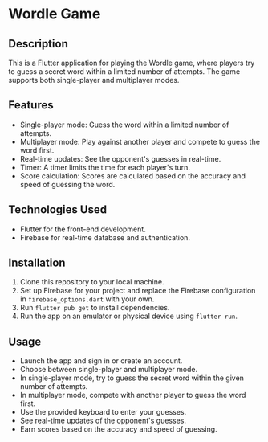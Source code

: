 # Wordle Game

## Description

This is a Flutter application for playing the Wordle game, where players try to guess a secret word within a limited number of attempts. The game supports both single-player and multiplayer modes.

## Features

- Single-player mode: Guess the word within a limited number of attempts.
- Multiplayer mode: Play against another player and compete to guess the word first.
- Real-time updates: See the opponent's guesses in real-time.
- Timer: A timer limits the time for each player's turn.
- Score calculation: Scores are calculated based on the accuracy and speed of guessing the word.

## Technologies Used

- Flutter for the front-end development.
- Firebase for real-time database and authentication.

## Installation

1. Clone this repository to your local machine.
2. Set up Firebase for your project and replace the Firebase configuration in `firebase_options.dart` with your own.
3. Run `flutter pub get` to install dependencies.
4. Run the app on an emulator or physical device using `flutter run`.

## Usage

- Launch the app and sign in or create an account.
- Choose between single-player and multiplayer mode.
- In single-player mode, try to guess the secret word within the given number of attempts.
- In multiplayer mode, compete with another player to guess the word first.
- Use the provided keyboard to enter your guesses.
- See real-time updates of the opponent's guesses.
- Earn scores based on the accuracy and speed of guessing.



